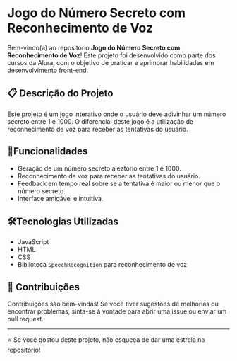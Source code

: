 # Jogo do Número Secreto com Reconhecimento de Voz

Bem-vindo(a) ao repositório **Jogo do Número Secreto com Reconhecimento de Voz**! Este projeto foi desenvolvido como parte dos cursos da Alura, com o objetivo de praticar e aprimorar habilidades em desenvolvimento front-end.

## 📋 Descrição do Projeto

Este projeto é um jogo interativo onde o usuário deve adivinhar um número secreto entre 1 e 1000. O diferencial deste jogo é a utilização de reconhecimento de voz para receber as tentativas do usuário.

## 🚀Funcionalidades

- Geração de um número secreto aleatório entre 1 e 1000.
- Reconhecimento de voz para receber as tentativas do usuário.
- Feedback em tempo real sobre se a tentativa é maior ou menor que o número secreto.
- Interface amigável e intuitiva.

## 🛠️Tecnologias Utilizadas

- JavaScript
- HTML
- CSS
- Biblioteca `SpeechRecognition` para reconhecimento de voz

## 🤝 Contribuições
Contribuições são bem-vindas! Se você tiver sugestões de melhorias ou encontrar problemas, sinta-se à vontade para abrir uma issue ou enviar um pull request.

___

⭐️ Se você gostou deste projeto, não esqueça de dar uma estrela no repositório!
